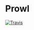 Prowl
=====
[![Travis](https://travis-ci.org/theneiam/prowl.svg?branch=master)](https://travis-ci.org/theneiam/prowl.svg?branch=master)

